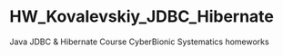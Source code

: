 # HW_Kovalevskiy_JDBC_Hibernate
Java JDBC &amp; Hibernate Course CyberBionic Systematics homeworks 
